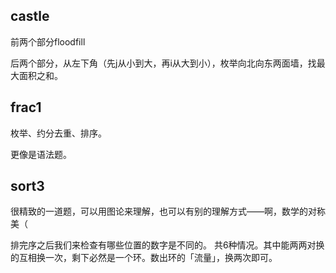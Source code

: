 ## castle

前两个部分floodfill

后两个部分，从左下角（先j从小到大，再i从大到小），枚举向北向东两面墙，找最大面积之和。

## frac1
枚举、约分去重、排序。

更像是语法题。

## sort3

很精致的一道题，可以用图论来理解，也可以有别的理解方式——啊，数学的对称美（

排完序之后我们来检查有哪些位置的数字是不同的。 共6种情况。其中能两两对换的互相换一次，剩下必然是一个环。数出环的「流量」，换两次即可。